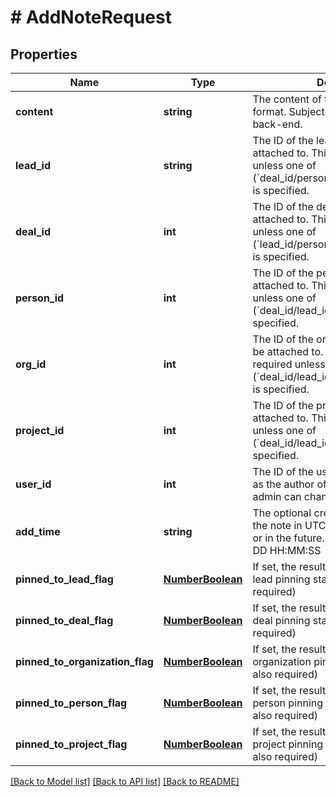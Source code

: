 # # AddNoteRequest

## Properties

Name | Type | Description | Notes
------------ | ------------- | ------------- | -------------
**content** | **string** | The content of the note in HTML format. Subject to sanitization on the back-end. |
**lead_id** | **string** | The ID of the lead the note will be attached to. This property is required unless one of (&#x60;deal_id/person_id/org_id/project_id&#x60;) is specified. | [optional]
**deal_id** | **int** | The ID of the deal the note will be attached to. This property is required unless one of (&#x60;lead_id/person_id/org_id/project_id&#x60;) is specified. | [optional]
**person_id** | **int** | The ID of the person this note will be attached to. This property is required unless one of (&#x60;deal_id/lead_id/org_id/project_id&#x60;) is specified. | [optional]
**org_id** | **int** | The ID of the organization this note will be attached to. This property is required unless one of (&#x60;deal_id/lead_id/person_id/project_id&#x60;) is specified. | [optional]
**project_id** | **int** | The ID of the project the note will be attached to. This property is required unless one of (&#x60;deal_id/lead_id/person_id/org_id&#x60;) is specified. | [optional]
**user_id** | **int** | The ID of the user who will be marked as the author of the note. Only an admin can change the author. | [optional]
**add_time** | **string** | The optional creation date &amp; time of the note in UTC. Can be set in the past or in the future. Format: YYYY-MM-DD HH:MM:SS | [optional]
**pinned_to_lead_flag** | [**NumberBoolean**](NumberBoolean.md) | If set, the results are filtered by note to lead pinning state (&#x60;lead_id&#x60; is also required) | [optional]
**pinned_to_deal_flag** | [**NumberBoolean**](NumberBoolean.md) | If set, the results are filtered by note to deal pinning state (&#x60;deal_id&#x60; is also required) | [optional]
**pinned_to_organization_flag** | [**NumberBoolean**](NumberBoolean.md) | If set, the results are filtered by note to organization pinning state (&#x60;org_id&#x60; is also required) | [optional]
**pinned_to_person_flag** | [**NumberBoolean**](NumberBoolean.md) | If set, the results are filtered by note to person pinning state (&#x60;person_id&#x60; is also required) | [optional]
**pinned_to_project_flag** | [**NumberBoolean**](NumberBoolean.md) | If set, the results are filtered by note to project pinning state (&#x60;project_id&#x60; is also required) | [optional]

[[Back to Model list]](../README.md#documentation-for-models) [[Back to API list]](../README.md#documentation-for-api-endpoints) [[Back to README]](../README.md)
